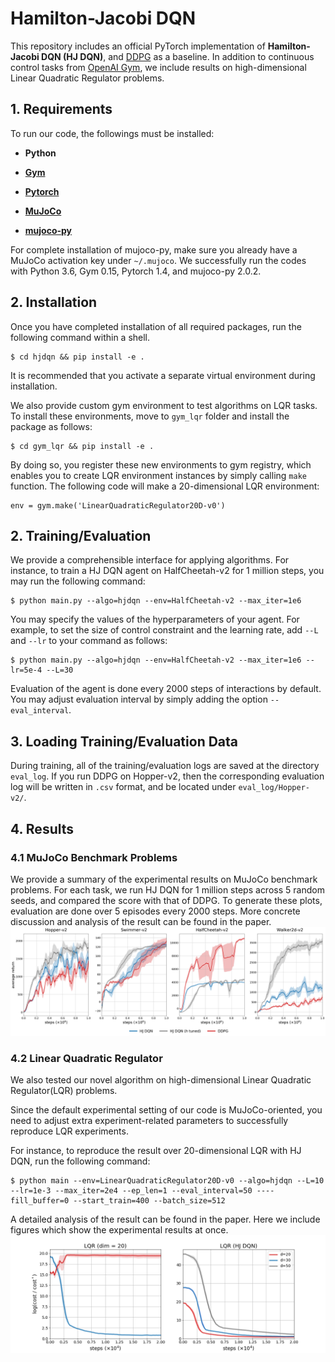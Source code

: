 Hamilton-Jacobi DQN
====================================================

This repository includes an official PyTorch implementation of **Hamilton-Jacobi DQN (HJ DQN)**,
and [DDPG][ddpglink] as a baseline.
In addition to continuous control tasks from [OpenAI Gym][gymlink], we include results on high-dimensional Linear Quadratic Regulator problems.

## 1. Requirements


To run our code, the followings must be installed:

- **Python**

- **[Gym][gymlink]**

- **[Pytorch][pytorchlink]**

- **[MuJoCo][mujocolink]**

- **[mujoco-py][mujocopylink]**


For complete installation of mujoco-py, make sure you already have a MuJoCo activation key under `~/.mujoco`.
We successfully run the codes with Python 3.6, Gym 0.15, Pytorch 1.4, and mujoco-py 2.0.2.


## 2. Installation
Once you have completed installation of all required packages, 
run the following command within a shell.
```
$ cd hjdqn && pip install -e .
```
It is recommended that you activate a separate virtual environment during installation.

We also provide custom gym environment to test algorithms on LQR tasks. To install these environments, move to `gym_lqr` folder and install the package as follows:
```
$ cd gym_lqr && pip install -e .
```
By doing so, you register these new environments to gym registry, which enables you to create LQR environment instances by simply calling `make` function. The following code will make a 20-dimensional LQR environment:
```
env = gym.make('LinearQuadraticRegulator20D-v0')
```


## 2. Training/Evaluation
We provide a comprehensible interface for applying algorithms.
For instance, to train a HJ DQN agent on HalfCheetah-v2 for 1 million steps,
 you may run the following command:
```
$ python main.py --algo=hjdqn --env=HalfCheetah-v2 --max_iter=1e6
```

 You may specify the values of the hyperparameters of your agent.
 For example, to set the size of control constraint and the learning rate,
 add `--L` and `--lr` to your command as follows:
```
$ python main.py --algo=hjdqn --env=HalfCheetah-v2 --max_iter=1e6 --lr=5e-4 --L=30
```

 Evaluation of the agent is done every 2000 steps of interactions by default.
 You may adjust evaluation interval by simply adding the option `--eval_interval`.
 

 ## 3. Loading Training/Evaluation Data
 During training, all of the training/evaluation logs are saved at the directory `eval_log`.
  If you run DDPG on Hopper-v2, then the corresponding evaluation log will be written in `.csv` format,
and be located under `eval_log/Hopper-v2/`.

## 4. Results
### 4.1 MuJoCo Benchmark Problems

We provide a summary of the experimental results on MuJoCo benchmark problems. 
For each task, we run HJ DQN for 1 million steps across 5 random seeds, and compared the score with that of DDPG.
To generate these plots, evaluation are done over 5 episodes every 2000 steps. 
More concrete discussion and analysis of the result can be found in the paper.
![main](./figures/main.png)


### 4.2 Linear Quadratic Regulator
We also tested our novel algorithm on high-dimensional Linear Quadratic Regulator(LQR) problems.

Since the default experimental setting of our code is MuJoCo-oriented, you need to adjust extra experiment-related parameters to successfully reproduce LQR experiments.

For instance, to reproduce the result over 20-dimensional LQR with HJ DQN, run the following command:

```
$ python main --env=LinearQuadraticRegulator20D-v0 --algo=hjdqn --L=10 --lr=1e-3 --max_iter=2e4 --ep_len=1 --eval_interval=50 ----fill_buffer=0 --start_train=400 --batch_size=512
```

A detailed analysis of the result can be found in the paper. Here we include figures which show the experimental results at once.
![lqr](./figures/lqr.png)


[ddpglink]: https://arxiv.org/abs/1509.02971


[gymlink]: https://gym.openai.com/
[pytorchlink]: https://pytorch.org/
[mujocolink]: http://www.mujoco.org/
[mujocopylink]: https://github.com/openai/mujoco-py
